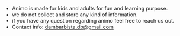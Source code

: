 * Animo is made for kids and adults for fun and learning purpose.
* we do not collect and store  any kind of information.
* if you have any question regarding animo feel free to reach us out.
* Contact info: dambarbista.db@gmail.com
